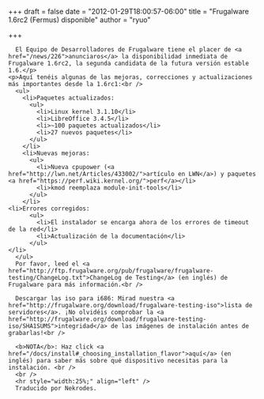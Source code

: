 
+++
draft = false
date = "2012-01-29T18:00:57-06:00"
title = "Frugalware 1.6rc2 (Fermus) disponible"
author = "ryuo"

+++

      El Equipo de Desarrolladores de Frugalware tiene el placer de <a href="/news/226">anunciaros</a> la disponibilidad inmediata de Frugalware 1.6rc2, la segunda candidata de la futura versión estable 1.6.</p>
    <p>Aquí tenéis algunas de las mejoras, correcciones y actualizaciones más importantes desde la 1.6rc1:<br />
      <ul>
        <li>Paquetes actualizados:
          <ul>
            <li>Linux kernel 3.1.10</li>
            <li>LibreOffice 3.4.5</li>
            <li>~100 paquetes actualizados</li>
            <li>27 nuevos paquetes</li>
          </ul>
        </li>
        <li>Nuevas mejoras:
          <ul>
            <li>Nueva cpupower (<a href="http://lwn.net/Articles/433002/">artículo en LWN</a>) y paquetes <a href="https://perf.wiki.kernel.org/">perf</a></li>
            <li>kmod reemplaza module-init-tools</li>
          </ul>
        </li>
    <li>Errores corregidos:
          <ul>
            <li>El instalador se encarga ahora de los errores de timeout de la red</li>
            <li>Actualización de la documentación</li>
          </ul>
    </li>
      </ul>
      Por favor, leed el <a href="http://ftp.frugalware.org/pub/frugalware/frugalware-testing/ChangeLog.txt">ChangeLog de Testing</a> (en inglés) de Frugalware para más información.<br />

      Descargar las iso para i686: Mirad nuestra <a href="http://frugalware.org/download/frugalware-testing-iso">lista de servidores</a>. ¡No olvidéis comprobar la <a href="http://frugalware.org/download/frugalware-testing-iso/SHA1SUMS">integridad</a> de las imágenes de instalación antes de grabarlas!<br />

      <b>NOTA</b>: Haz click <a href="/docs/install#_choosing_installation_flavor">aquí</a> (en inglés) para saber más sobre qué dispositivo necesitas para la instalación. <br />
      <br />
      <hr style="width:25%;" align="left" />
      Traducido por Nekrodes.

